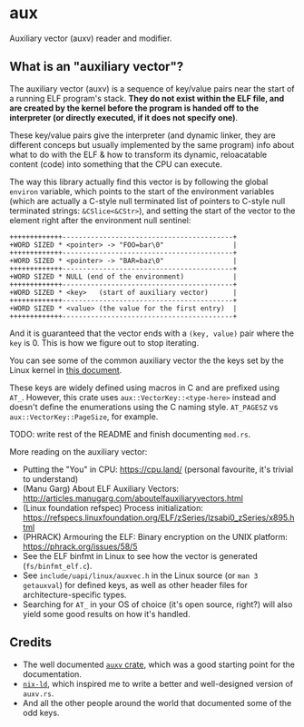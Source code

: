 # aux

Auxiliary vector (auxv) reader and modifier.

## What is an "auxiliary vector"?

The auxiliary vector (auxv) is a sequence of key/value pairs near the start of a
running ELF program's stack. **They do not exist within the ELF file, and are
created by the kernel before the program is handed off to the interpreter (or
directly executed, if it does not specify one)**.

These key/value pairs give the interpreter (and dynamic linker, they are
different conceps but usually implemented by the same program) info about what
to do with the ELF & how to transform its dynamic, reloacatable content (code)
into something that the CPU can execute.

The way this library actually find this vector is by following the global
`environ` variable, which points to the start of the environment variables
(which are actually a C-style null terminated list of pointers to C-style null
terminated strings: `&CSlice<&CStr>`), and setting the start of the vector to
the element right after the environment null sentinel:

```text
+++++++++++++------------------------------------------+
+WORD SIZED * <pointer> -> "FOO=bar\0"                 |
+++++++++++++------------------------------------------+
+WORD SIZED * <pointer> -> "BAR=baz\0"                 |
+++++++++++++------------------------------------------+
+WORD SIZED * NULL (end of the environment)            |
+++++++++++++------------------------------------------+
+WORD SIZED * <key>   (start of auxiliary vector)      |
+++++++++++++------------------------------------------+
+WORD SIZED * <value> (the value for the first entry)  |
+++++++++++++------------------------------------------+
```

And it is guaranteed that the vector ends with a `(key, value)` pair where the
`key` is 0. This is how we figure out to stop iterating.

You can see some of the common auxiliary vector the the keys set by the Linux
kernel in
[this document](https://refspecs.linuxfoundation.org/ELF/zSeries/lzsabi0_zSeries/x895.html).

These keys are widely defined using macros in C and are prefixed using `AT_`.
However, this crate uses `aux::VectorKey::<type-here>` instead and doesn't
define the enumerations using the C naming style. `AT_PAGESZ` vs
`aux::VectorKey::PageSize`, for example.

TODO: write rest of the README and finish documenting `mod.rs`.

More reading on the auxiliary vector:

- Putting the "You" in CPU: <https://cpu.land/> (personal favourite, it's
  trivial to understand)
- (Manu Garg) About ELF Auxiliary Vectors:
  <http://articles.manugarg.com/aboutelfauxiliaryvectors.html>
- (Linux foundation refspec) Process initialization:
  <https://refspecs.linuxfoundation.org/ELF/zSeries/lzsabi0_zSeries/x895.html>
- (PHRACK) Armouring the ELF: Binary encryption on the UNIX platform:
  <https://phrack.org/issues/58/5>
- See the ELF binfmt in Linux to see how the vector is generated
  (`fs/binfmt_elf.c`).
- See `include/uapi/linux/auxvec.h` in the Linux source (or `man 3 getauxval`)
  for defined keys, as well as other header files for architecture-specific
  types.
- Searching for `AT_` in your OS of choice (it's open source, right?) will also
  yield some good results on how it's handled.

## Credits

- The well documented [`auxv` crate](https://lib.rs/auxv), which was a good
  starting point for the documentation.
- [`nix-ld`](https://github.com/nix-community/nix-ld), which inspired me to
  write a better and well-designed version of `auxv.rs`.
- And all the other people around the world that documented some of the odd
  keys.
